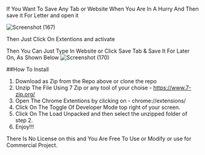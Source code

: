 If You Want To Save Any Tab  or Website When You Are In A Hurry And Then save it For Letter and open it 

![Screenshot (167)](https://user-images.githubusercontent.com/52909024/125154664-ce664280-e17a-11eb-97fe-fed4b88c1075.png)

Then Just Click On Extentions and activate 

Then You Can Just Type In Website or Click Save Tab & Save It For Later On, As Shown Below
![Screenshot (170)](https://user-images.githubusercontent.com/52909024/125156581-f018f700-e185-11eb-865d-e9efc296f55a.png)


##How To Install
1. Download as Zip from the Repo above or clone the repo
2. Unzip The File Using 7 Zip or any tool of your choise - https://www.7-zip.org/
3. Open The Chrome Extentions by clicking on - chrome://extensions/
4. Click On The Toggle Of Developer Mode top right of your screen.
5. Click On The Load Unpacked and then select the unzipped folder of step 2.
6. Enjoy!!!


There Is No License on this and You Are Free To Use or Modify or use for Commercial Project.
